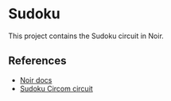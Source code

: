 # Sudoku

This project contains the Sudoku circuit in Noir. 

## References

- [Noir docs](https://noir-lang.org/)
- [Sudoku Circom circuit](https://github.com/vplasencia/zk-sudoku-ts)
